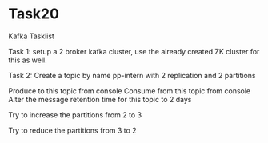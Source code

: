 # Task20
Kafka Tasklist 

Task 1: setup a 2 broker kafka cluster, use the already created ZK cluster for this as well. 

Task 2: Create a topic by name pp-intern with 2 replication and 2 partitions 

Produce to this topic from console Consume from this topic from console
Alter the message retention time for this topic to 2 days 

Try to increase the partitions from 2 to 3 

Try to reduce the partitions from 3 to 2
